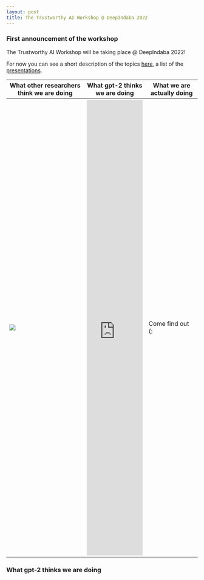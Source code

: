 ```yaml
---
layout: post
title: The Trustworthy AI Workshop @ DeepIndaba 2022
---
```


### First announcement of the workshop
The Trustworthy AI Workshop will be taking place @ DeepIndaba 2022!

For now you can see a short description of the topics [here](https://trustmldeepindaba.github.io/about/), a list of the [presentations](https://trustmldeepindaba.github.io/talks/).

| **What other researchers think we are doing**   | **What gpt-2 thinks we are doing**  | **What we are actually doing**  |
|---|---|---|
|<img class="img-fluid rounded z-depth-1" src="https://github.com/TrustAIdeepIndaba/trustaideepindaba.github.io/blob/main/public/16238061922.jpg" data-zoomable> | <iframe src="https://hf.space/gradioiframe/luisoala/trustworthy-plugin/+" onload='javascript:(function(o){o.style.height=o.contentWindow.document.body.scrollHeight+"px";}(this));' style="height:1200px;width:100%;border:none;overflow:hidden;"></iframe> | Come find out (: |

### What gpt-2 thinks we are doing
